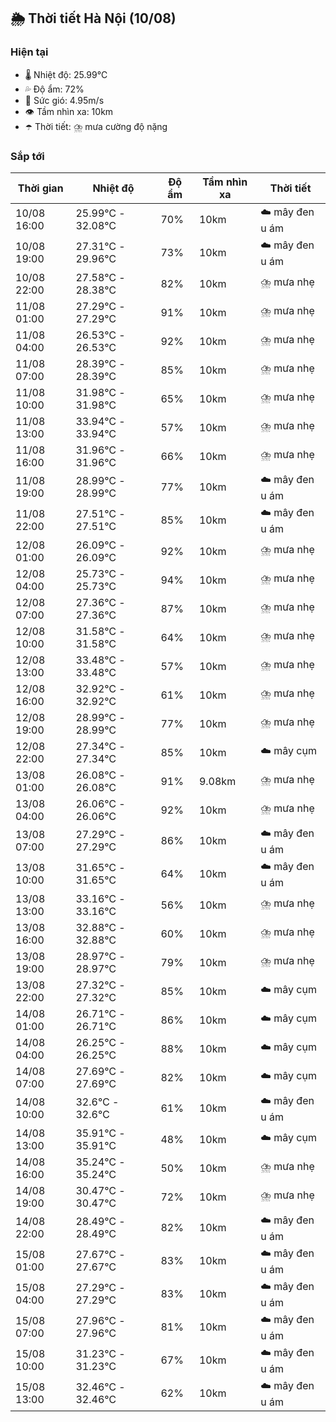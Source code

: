 ## 🌦️ Thời tiết Hà Nội (10/08)

### Hiện tại

- 🌡️ Nhiệt độ: 25.99℃
- 💦 Độ ẩm: 72%
- 💨 Sức gió: 4.95m/s
- 👁️ Tầm nhìn xa: 10km
- ☂️ Thời tiết: ⛈️ mưa cường độ nặng

### Sắp tới

| Thời gian | Nhiệt độ | Độ ẩm | Tầm nhìn xa | Thời tiết |
| --- | --- | --- | --- | --- |
| 10/08 16:00 | 25.99℃ - 32.08℃ | 70% | 10km | ☁️ mây đen u ám |
| 10/08 19:00 | 27.31℃ - 29.96℃ | 73% | 10km | ☁️ mây đen u ám |
| 10/08 22:00 | 27.58℃ - 28.38℃ | 82% | 10km | ⛈️ mưa nhẹ |
| 11/08 01:00 | 27.29℃ - 27.29℃ | 91% | 10km | ⛈️ mưa nhẹ |
| 11/08 04:00 | 26.53℃ - 26.53℃ | 92% | 10km | ⛈️ mưa nhẹ |
| 11/08 07:00 | 28.39℃ - 28.39℃ | 85% | 10km | ⛈️ mưa nhẹ |
| 11/08 10:00 | 31.98℃ - 31.98℃ | 65% | 10km | ⛈️ mưa nhẹ |
| 11/08 13:00 | 33.94℃ - 33.94℃ | 57% | 10km | ⛈️ mưa nhẹ |
| 11/08 16:00 | 31.96℃ - 31.96℃ | 66% | 10km | ⛈️ mưa nhẹ |
| 11/08 19:00 | 28.99℃ - 28.99℃ | 77% | 10km | ☁️ mây đen u ám |
| 11/08 22:00 | 27.51℃ - 27.51℃ | 85% | 10km | ☁️ mây đen u ám |
| 12/08 01:00 | 26.09℃ - 26.09℃ | 92% | 10km | ⛈️ mưa nhẹ |
| 12/08 04:00 | 25.73℃ - 25.73℃ | 94% | 10km | ⛈️ mưa nhẹ |
| 12/08 07:00 | 27.36℃ - 27.36℃ | 87% | 10km | ⛈️ mưa nhẹ |
| 12/08 10:00 | 31.58℃ - 31.58℃ | 64% | 10km | ⛈️ mưa nhẹ |
| 12/08 13:00 | 33.48℃ - 33.48℃ | 57% | 10km | ⛈️ mưa nhẹ |
| 12/08 16:00 | 32.92℃ - 32.92℃ | 61% | 10km | ⛈️ mưa nhẹ |
| 12/08 19:00 | 28.99℃ - 28.99℃ | 77% | 10km | ⛈️ mưa nhẹ |
| 12/08 22:00 | 27.34℃ - 27.34℃ | 85% | 10km | ☁️ mây cụm |
| 13/08 01:00 | 26.08℃ - 26.08℃ | 91% | 9.08km | ⛈️ mưa nhẹ |
| 13/08 04:00 | 26.06℃ - 26.06℃ | 92% | 10km | ⛈️ mưa nhẹ |
| 13/08 07:00 | 27.29℃ - 27.29℃ | 86% | 10km | ☁️ mây đen u ám |
| 13/08 10:00 | 31.65℃ - 31.65℃ | 64% | 10km | ☁️ mây đen u ám |
| 13/08 13:00 | 33.16℃ - 33.16℃ | 56% | 10km | ⛈️ mưa nhẹ |
| 13/08 16:00 | 32.88℃ - 32.88℃ | 60% | 10km | ⛈️ mưa nhẹ |
| 13/08 19:00 | 28.97℃ - 28.97℃ | 79% | 10km | ⛈️ mưa nhẹ |
| 13/08 22:00 | 27.32℃ - 27.32℃ | 85% | 10km | ☁️ mây cụm |
| 14/08 01:00 | 26.71℃ - 26.71℃ | 86% | 10km | ☁️ mây cụm |
| 14/08 04:00 | 26.25℃ - 26.25℃ | 88% | 10km | ☁️ mây cụm |
| 14/08 07:00 | 27.69℃ - 27.69℃ | 82% | 10km | ☁️ mây cụm |
| 14/08 10:00 | 32.6℃ - 32.6℃ | 61% | 10km | ☁️ mây đen u ám |
| 14/08 13:00 | 35.91℃ - 35.91℃ | 48% | 10km | ☁️ mây cụm |
| 14/08 16:00 | 35.24℃ - 35.24℃ | 50% | 10km | ⛈️ mưa nhẹ |
| 14/08 19:00 | 30.47℃ - 30.47℃ | 72% | 10km | ⛈️ mưa nhẹ |
| 14/08 22:00 | 28.49℃ - 28.49℃ | 82% | 10km | ☁️ mây đen u ám |
| 15/08 01:00 | 27.67℃ - 27.67℃ | 83% | 10km | ☁️ mây đen u ám |
| 15/08 04:00 | 27.29℃ - 27.29℃ | 83% | 10km | ☁️ mây đen u ám |
| 15/08 07:00 | 27.96℃ - 27.96℃ | 81% | 10km | ☁️ mây đen u ám |
| 15/08 10:00 | 31.23℃ - 31.23℃ | 67% | 10km | ☁️ mây đen u ám |
| 15/08 13:00 | 32.46℃ - 32.46℃ | 62% | 10km | ☁️ mây đen u ám |
